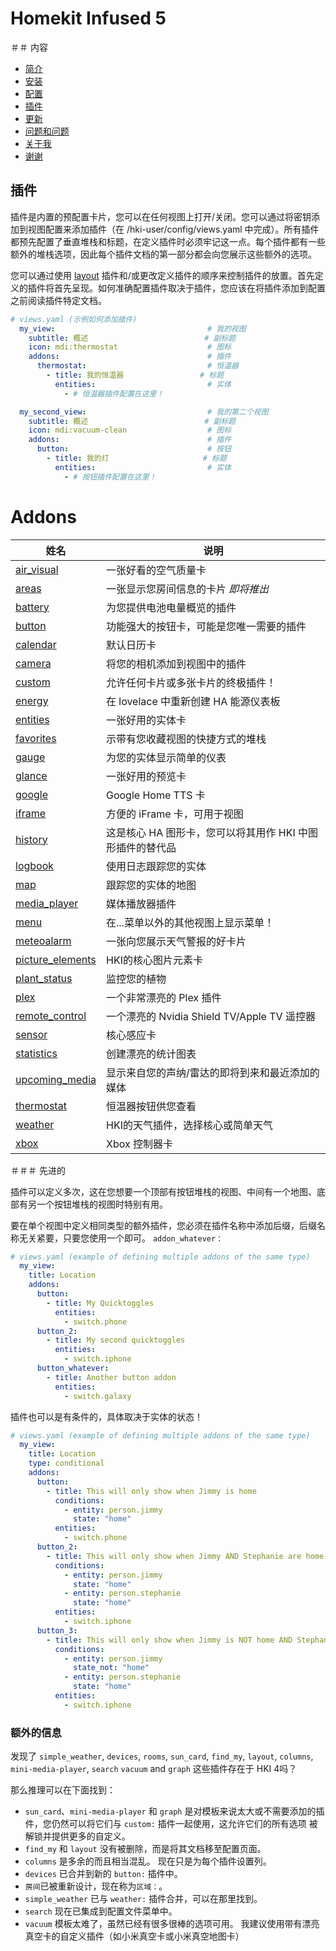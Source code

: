 # Homekit Infused 5

＃＃ 内容
- [简介](index.md)
- [安装](installation.md)
- [配置](configuration.md)
- [插件](addons.md)
- [更新](updates.md)
- [问题和问题](issues.md)
- [关于我](about.md)
- [谢谢](thanks.md)

## 插件
插件是内置的预配置卡片，您可以在任何视图上打开/关闭。您可以通过将密钥添加到视图配置来添加插件（在 /hki-user/config/views.yaml 中完成）。所有插件都预先配置了垂直堆栈和标题，在定义插件时必须牢记这一点。每个插件都有一些额外的堆栈选项，因此每个插件文档的第一部分都会向您展示这些额外的选项。

您可以通过使用 [layout](addons/layout.md) 插件和/或更改定义插件的顺序来控制插件的放置。首先定义的插件将首先呈现。如何准确配置插件取决于插件，您应该在将插件添加到配置之前阅读插件特定文档。

```yaml
# views.yaml (示例如何添加插件)
  my_view:                                  # 我的视图
    subtitle: 概述                          # 副标题
    icon: mdi:thermostat                    # 图标
    addons:                                 # 插件
      thermostat:                           # 恒温器
        - title: 我的恒温器                 # 标题
          entities:                         # 实体
            - # 恒温器插件配置在这里！

  my_second_view:                           # 我的第二个视图
    subtitle: 概述                          # 副标题
    icon: mdi:vacuum-clean                  # 图标
    addons:                                 # 插件
      button:                               # 按钮
        - title: 我的灯                     # 标题
          entities:                         # 实体
            - # 按钮插件配置在这里！
```
# Addons

| 姓名 | 说明 |
|--------------------------|-------------------------------------------------------------------------------------------------------------------------------------------------------------------------------------------------------------------------|
| [air_visual](addons/air-visual.md) | 一张好看的空气质量卡 |
| [areas](addons/areas.md) | 一张显示您房间信息的卡片 *即将推出* |
| [battery](addons/battery.md) | 为您提供电池电量概览的插件 |
| [button](addons/button.md) | 功能强大的按钮卡，可能是您唯一需要的插件 |
| [calendar](addons/calendar.md) | 默认日历卡 |
| [camera](addons/camera.md) | 将您的相机添加到视图中的插件 |
| [custom](addons/custom.md) | 允许任何卡片或多张卡片的终极插件！ |
| [energy](addons/energy.md) | 在 lovelace 中重新创建 HA 能源仪表板 |
| [entities](addons/entities.md) | 一张好用的实体卡 |
| [favorites](addons/favorites.md) | 示带有您收藏视图的快捷方式的堆栈 |
| [gauge](addons/gauge.md) | 为您的实体显示简单的仪表 |
| [glance](addons/glance.md) | 一张好用的预览卡 |
| [google](addons/google.md) | Google Home TTS 卡 |
| [iframe](addons/iframe.md) | 方便的 iFrame 卡，可用于视图 |
| [history](addons/history.md) | 这是核心 HA 图形卡，您可以将其用作 HKI 中图形插件的替代品 |
| [logbook](addons/logbook.md) | 使用日志跟踪您的实体 |
| [map](addons/map.md) | 跟踪您的实体的地图 |
| [media_player](addons/media-player.md) | 媒体播放器插件 |
| [menu](addons/menu.md) | 在...菜单以外的其他视图上显示菜单！ |
| [meteoalarm](addons/meteoalarm.md) | 一张向您展示天气警报的好卡片 |
| [picture_elements](addons/picture-elements.md) | HKI的核心图片元素卡 |
| [plant_status](addons/plant-status.md) | 监控您的植物 |
| [plex](addons/plex.md) | 一个非常漂亮的 Plex 插件 |
| [remote_control](addons/remote-control.md) | 一个漂亮的 Nvidia Shield TV/Apple TV 遥控器 |
| [sensor](addons/sensor.md) | 核心感应卡 |
| [statistics](addons/statistics.md) | 创建漂亮的统计图表 |
| [upcoming_media](addons/upcoming-media.md) | 显示来自您的声纳/雷达的即将到来和最近添加的媒体 |
| [thermostat](addons/thermostat.md) | 恒温器按钮供您查看 |
| [weather](addons/weather.md) | HKI的天气插件，选择核心或简单天气 |
| [xbox](addons/xbox.md) | Xbox 控制器卡 |

＃＃＃ 先进的

插件可以定义多次，这在您想要一个顶部有按钮堆栈的视图、中间有一个地图、底部有另一个按钮堆栈的视图时特别有用。

要在单个视图中定义相同类型的额外插件，您必须在插件名称中添加后缀，后缀名称无关紧要，只要您使用一个即可。 `addon_whatever：`

```yaml
# views.yaml (example of defining multiple addons of the same type)
  my_view:
    title: Location
    addons:
      button:
        - title: My Quicktoggles
          entities:
            - switch.phone
      button_2:
        - title: My second quicktoggles
          entities:
            - switch.iphone
      button_whatever:
        - title: Another button addon
          entities:
            - switch.galaxy
```

插件也可以是有条件的，具体取决于实体的状态！

```yaml
# views.yaml (example of defining multiple addons of the same type)
  my_view:
    title: Location
    type: conditional
    addons:
      button:
        - title: This will only show when Jimmy is home
          conditions:
            - entity: person.jimmy
              state: "home"
          entities:
            - switch.phone
      button_2:
        - title: This will only show when Jimmy AND Stephanie are home
          conditions:
            - entity: person.jimmy
              state: "home"
            - entity: person.stephanie
              state: "home"
          entities:
            - switch.iphone
      button_3:
        - title: This will only show when Jimmy is NOT home AND Stephanie IS home
          conditions:
            - entity: person.jimmy
              state_not: "home"
            - entity: person.stephanie
              state: "home"
          entities:
            - switch.iphone
```

### 额外的信息

发现了 `simple_weather`, `devices`, `rooms`, `sun_card`, `find_my`, `layout`, `columns`, `mini-media-player`, `search` `vacuum` and `graph` 这些插件存在于 HKI 4吗？

那么推理可以在下面找到：
- `sun_card`、`mini-media-player` 和 `graph` 是对模板来说太大或不需要添加的插件，您仍然可以将它们与 `custom:` 插件一起使用，这允许它们的所有选项 被解锁并提供更多的自定义。
- `find_my` 和 `layout` 没有被删除，而是将其文档移至配置页面。
- `columns` 是多余的而且相当混乱。 现在只是为每个插件设置列。
- `devices` 已合并到新的 `button:` 插件中。
- `房间`已被重新设计，现在称为`区域：`。
- `simple_weather` 已与 `weather:` 插件合并，可以在那里找到。
- `search` 现在已集成到配置文件菜单中。
- `vacuum` 模板太难了，虽然已经有很多很棒的选项可用。 我建议使用带有漂亮真空卡的自定义插件（如小米真空卡或小米真空地图卡）
